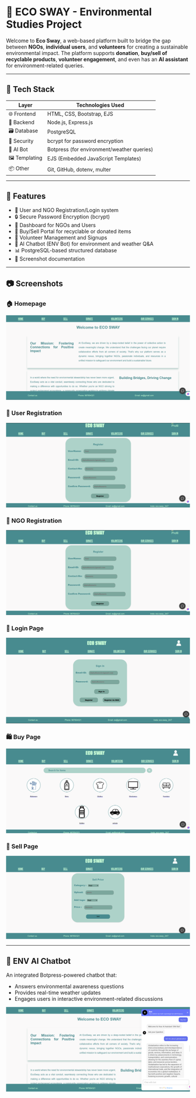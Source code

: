 # 🌿 ECO SWAY - Environmental Studies Project

Welcome to **Eco Sway**, a web-based platform built to bridge the gap between **NGOs**, **individual users**, and **volunteers** for creating a sustainable environmental impact. The platform supports **donation**, **buy/sell of recyclable products**, **volunteer engagement**, and even has an **AI assistant** for environment-related queries.

---

## 🚀 Tech Stack

| Layer         | Technologies Used                            |
|---------------|-----------------------------------------------|
| 🌐 Frontend   | HTML, CSS, Bootstrap, EJS                     |
| 🧠 Backend    | Node.js, Express.js                           |
| 🗃 Database    | PostgreSQL                                    |
| 🔐 Security   | bcrypt for password encryption                |
| 🤖 AI Bot     | Botpress (for environment/weather queries)    |
| 🖼 Templating  | EJS (Embedded JavaScript Templates)           |
| 📦 Other      | Git, GitHub, dotenv, multer                   |

---

## 📌 Features

- 👥 User and NGO Registration/Login system
- 🔒 Secure Password Encryption (bcrypt)
- 🧾 Dashboard for NGOs and Users
- 🛒 Buy/Sell Portal for recyclable or donated items
- 🧍 Volunteer Management and Signups
- 🤖 AI Chatbot (ENV Bot) for environment and weather Q&A
- 📊 PostgreSQL-based structured database
- 📸 Screenshot documentation

---

## 📷 Screenshots

### 🏠 Homepage
![Homepage](screenshots/home_page.png)

### 👤 User Registration
![User Registration](screenshots/user_register_page.png)

### 🏢 NGO Registration
![NGO Registration](screenshots/user_register_page.png)

### 🔐 Login Page
![Login](screenshots/signin_page.png)

### 🛍️ Buy Page  
![Buy Page](screenshots/buy_page.png)

### 💸 Sell Page  
![Sell Page](screenshots/sell_page.png)

---

## 🤖 ENV AI Chatbot

An integrated Botpress-powered chatbot that:
- Answers environmental awareness questions
- Provides real-time weather updates
- Engages users in interactive environment-related discussions

![ENV Bot](screenshots/env_bot.png)

